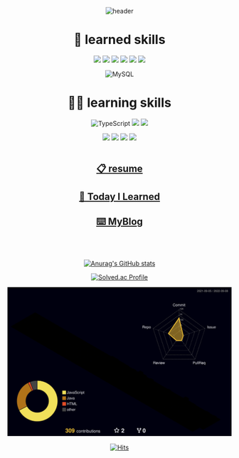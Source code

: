 <div align="center">

<!-- 헤더 -->
![header](https://capsule-render.vercel.app/api?type=waving&color=timeGradient&height=150&section=header&text=Welcome✋&fontSize=30&animation=twinkling&desc=🐯SeungBin%20Github&fontAlignY=30&descAlignY=50)



  <!-- 내용 -->
# 💪 learned skills
<img src="https://img.shields.io/badge/html5-E34F26?style=for-the-badge&logo=html5&logoColor=white">
<img src="https://img.shields.io/badge/css-1572B6?style=for-the-badge&logo=css3&logoColor=white">

<img src="https://img.shields.io/badge/java-007396?style=for-the-badge&logo=java&logoColor=white">
<img src="https://img.shields.io/badge/springboot-6DB33F?style=for-the-badge&logo=springboot&logoColor=white">

<img src="https://img.shields.io/badge/javascript-F7DF1E?style=for-the-badge&logo=javascript&logoColor=black">

<img src="https://img.shields.io/badge/bootstrap-7952B3?style=for-the-badge&logo=bootstrap&logoColor=white">

![MySQL](https://img.shields.io/badge/MySQL-4479A1.svg?&style=for-the-badge&logo=MySQL&logoColor=white)

# 🏃‍♂️ learning skills
![TypeScript](https://img.shields.io/badge/TypeScript-3178C6.svg?&style=for-the-badge&logo=TypeScript&logoColor=white)
<img src="https://img.shields.io/badge/node.js-339933?style=for-the-badge&logo=Node.js&logoColor=white">
<img src="https://img.shields.io/badge/MongoDB-47A248?style=for-the-badge&logo=MongoDB&logoColor=white"/></a>

<img src="https://img.shields.io/badge/react-61DAFB?style=for-the-badge&logo=react&logoColor=black">

<img src="https://img.shields.io/badge/express-000000?style=for-the-badge&logo=express&logoColor=white">
<img src="https://img.shields.io/badge/github-181717?style=for-the-badge&logo=github&logoColor=white">

<img src="https://img.shields.io/badge/git-F05032?style=for-the-badge&logo=git&logoColor=white">

<!--/내용 끝-->

<br>
<br>

## [📋 resume](https://east-virgo-e1a.notion.site/Seungbin-Kim-is-a-steady-developer-676ee091a8834a4ca1a7c867432ae92c)
## [📝 Today I Learned](https://github.com/kkssbbb/TIL)
## [⌨️ MyBlog](https://kingbini.tistory.com/)

  
  <br>
  <br>
  
  <!-- 깃허브 상태표시 -->
[![Anurag's GitHub stats](https://github-readme-stats.vercel.app/api?username=kkssbbb&theme=cobalt)](https://github.com/anuraghazra/github-readme-stats)
  <!-- 백준 티어 표시-->
[![Solved.ac Profile](http://mazassumnida.wtf/api/v2/generate_badge?boj=shock182)](https://solved.ac/shock182/)

<!-- 3d 잔디 -->
![](profile-3d-contrib/profile-night-rainbow.svg)


 <!-- 방문자수 표시 -->
[![Hits](https://hits.seeyoufarm.com/api/count/incr/badge.svg?url=https%3A%2F%2Fgithub.com%2Fkkssbbb&count_bg=%2379C83D&title_bg=%23555555&icon=&icon_color=%23E7E7E7&title=hits&edge_flat=false)](https://hits.seeyoufarm.com)

  
  </div>


